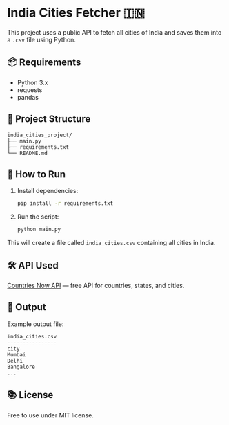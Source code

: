 # India Cities Fetcher 🇮🇳

This project uses a public API to fetch all cities of India and saves them into a `.csv` file using Python.

## 📦 Requirements

- Python 3.x
- requests
- pandas

## 📁 Project Structure

```
india_cities_project/
├── main.py
├── requirements.txt
└── README.md
```

## 🚀 How to Run

1. Install dependencies:
    ```bash
    pip install -r requirements.txt
    ```

2. Run the script:
    ```bash
    python main.py
    ```

This will create a file called `india_cities.csv` containing all cities in India.

## 🛠 API Used

[Countries Now API](https://countriesnow.space/) — free API for countries, states, and cities.

## 📄 Output

Example output file:
```
india_cities.csv
----------------
city
Mumbai
Delhi
Bangalore
...
```

## 📚 License

Free to use under MIT license.
